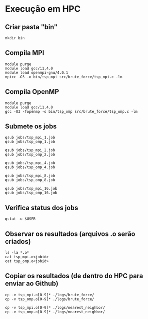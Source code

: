 # Execução em HPC

## Criar pasta "bin"
```
mkdir bin
```

## Compila MPI
```
module purge
module load gcc/11.4.0
module load openmpi-gnu/4.0.1
mpicc -O3 -o bin/tsp_mpi src/brute_force/tsp_mpi.c -lm
```

## Compila OpenMP
```
module purge
module load gcc/11.4.0
gcc -O3 -fopenmp -o bin/tsp_omp src/brute_force/tsp_omp.c -lm
```

## Submete os jobs
```
qsub jobs/tsp_mpi_1.job
qsub jobs/tsp_omp_1.job
```
```
qsub jobs/tsp_mpi_2.job
qsub jobs/tsp_omp_2.job
```
```
qsub jobs/tsp_mpi_4.job
qsub jobs/tsp_omp_4.job
```
```
qsub jobs/tsp_mpi_8.job
qsub jobs/tsp_omp_8.job
```
```
qsub jobs/tsp_mpi_16.job
qsub jobs/tsp_omp_16.job
```

## Verifica status dos jobs
```
qstat -u $USER
```

## Observar os resultados (arquivos .o<jobid> serão criados)
```
ls -la *.o*
cat tsp_mpi.o<jobid>
cat tsp_omp.o<jobid>
```

## Copiar os resultados (de dentro do HPC para enviar ao Github)
```
cp -v tsp_mpi.o[0-9]* ./logs/brute_force/
cp -v tsp_omp.o[0-9]* ./logs/brute_force/
```
```
cp -v tsp_mpi.o[0-9]* ./logs/nearest_neighbor/
cp -v tsp_omp.o[0-9]* ./logs/nearest_neighbor/
```
